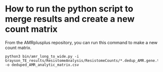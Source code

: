 # How to run the python script to merge results and create a new count matrix



From the AMRplusplus repository, you can run this command to make a new count matrix. 

```
python3 bin/amr_long_to_wide.py -i Grayson_TE_results/ResistomeAnalysis/ResistomeCounts/*.dedup_AMR.gene.tsv -o deduped_AMR_analytic_matrix.csv
```